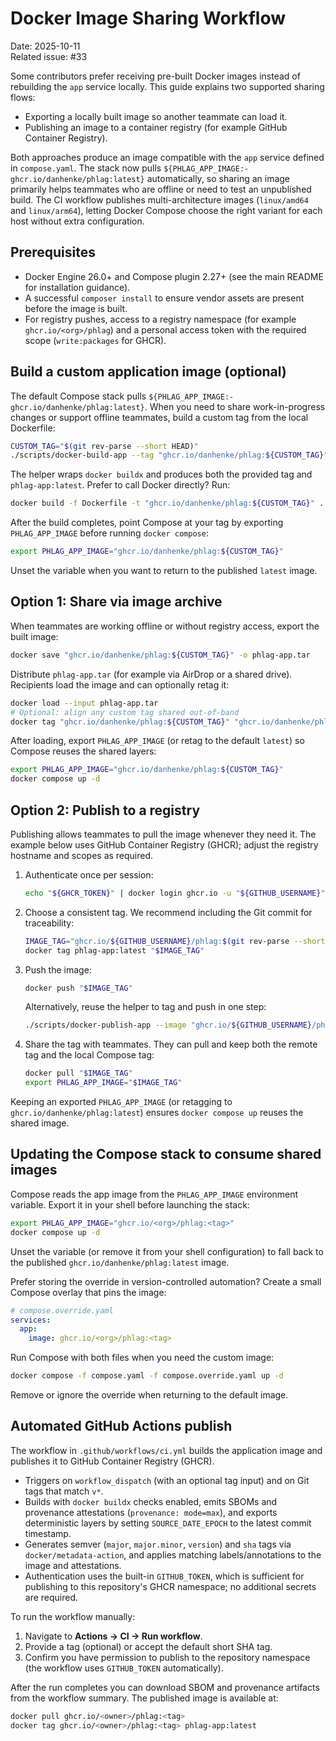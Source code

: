 # Docker Image Sharing Workflow

Date: 2025-10-11  
Related issue: #33

Some contributors prefer receiving pre-built Docker images instead of rebuilding the `app` service locally. This guide explains two supported sharing flows:

- Exporting a locally built image so another teammate can load it.
- Publishing an image to a container registry (for example GitHub Container Registry).

Both approaches produce an image compatible with the `app` service defined in `compose.yaml`. The stack now pulls `${PHLAG_APP_IMAGE:-ghcr.io/danhenke/phlag:latest}` automatically, so sharing an image primarily helps teammates who are offline or need to test an unpublished build. The CI workflow publishes multi-architecture images (`linux/amd64` and `linux/arm64`), letting Docker Compose choose the right variant for each host without extra configuration.

## Prerequisites

- Docker Engine 26.0+ and Compose plugin 2.27+ (see the main README for installation guidance).
- A successful `composer install` to ensure vendor assets are present before the image is built.
- For registry pushes, access to a registry namespace (for example `ghcr.io/<org>/phlag`) and a personal access token with the required scope (`write:packages` for GHCR).

## Build a custom application image (optional)

The default Compose stack pulls `${PHLAG_APP_IMAGE:-ghcr.io/danhenke/phlag:latest}`. When you need to share work-in-progress changes or support offline teammates, build a custom tag from the local Dockerfile:

```bash
CUSTOM_TAG="$(git rev-parse --short HEAD)"
./scripts/docker-build-app --tag "ghcr.io/danhenke/phlag:${CUSTOM_TAG}"
```

The helper wraps `docker buildx` and produces both the provided tag and `phlag-app:latest`. Prefer to call Docker directly? Run:

```bash
docker build -f Dockerfile -t "ghcr.io/danhenke/phlag:${CUSTOM_TAG}" .
```

After the build completes, point Compose at your tag by exporting `PHLAG_APP_IMAGE` before running `docker compose`:

```bash
export PHLAG_APP_IMAGE="ghcr.io/danhenke/phlag:${CUSTOM_TAG}"
```

Unset the variable when you want to return to the published `latest` image.

## Option 1: Share via image archive

When teammates are working offline or without registry access, export the built image:

```bash
docker save "ghcr.io/danhenke/phlag:${CUSTOM_TAG}" -o phlag-app.tar
```

Distribute `phlag-app.tar` (for example via AirDrop or a shared drive). Recipients load the image and can optionally retag it:

```bash
docker load --input phlag-app.tar
# Optional: align any custom tag shared out-of-band
docker tag "ghcr.io/danhenke/phlag:${CUSTOM_TAG}" "ghcr.io/danhenke/phlag:latest"
```

After loading, export `PHLAG_APP_IMAGE` (or retag to the default `latest`) so Compose reuses the shared layers:

```bash
export PHLAG_APP_IMAGE="ghcr.io/danhenke/phlag:${CUSTOM_TAG}"
docker compose up -d
```

## Option 2: Publish to a registry

Publishing allows teammates to pull the image whenever they need it. The example below uses GitHub Container Registry (GHCR); adjust the registry hostname and scopes as required.

1. Authenticate once per session:

    ```bash
    echo "${GHCR_TOKEN}" | docker login ghcr.io -u "${GITHUB_USERNAME}" --password-stdin
    ```

2. Choose a consistent tag. We recommend including the Git commit for traceability:

    ```bash
    IMAGE_TAG="ghcr.io/${GITHUB_USERNAME}/phlag:$(git rev-parse --short HEAD)"
    docker tag phlag-app:latest "$IMAGE_TAG"
    ```

3. Push the image:

    ```bash
    docker push "$IMAGE_TAG"
    ```

    Alternatively, reuse the helper to tag and push in one step:

    ```bash
    ./scripts/docker-publish-app --image "ghcr.io/${GITHUB_USERNAME}/phlag" --tag "$(git rev-parse --short HEAD)" --latest
    ```

4. Share the tag with teammates. They can pull and keep both the remote tag and the local Compose tag:

    ```bash
    docker pull "$IMAGE_TAG"
    export PHLAG_APP_IMAGE="$IMAGE_TAG"
    ```

Keeping an exported `PHLAG_APP_IMAGE` (or retagging to `ghcr.io/danhenke/phlag:latest`) ensures `docker compose up` reuses the shared image.

## Updating the Compose stack to consume shared images

Compose reads the app image from the `PHLAG_APP_IMAGE` environment variable. Export it in your shell before launching the stack:

```bash
export PHLAG_APP_IMAGE="ghcr.io/<org>/phlag:<tag>"
docker compose up -d
```

Unset the variable (or remove it from your shell configuration) to fall back to the published `ghcr.io/danhenke/phlag:latest` image.

Prefer storing the override in version-controlled automation? Create a small Compose overlay that pins the image:

```yaml
# compose.override.yaml
services:
  app:
    image: ghcr.io/<org>/phlag:<tag>
```

Run Compose with both files when you need the custom image:

```bash
docker compose -f compose.yaml -f compose.override.yaml up -d
```

Remove or ignore the override when returning to the default image.

## Automated GitHub Actions publish

The workflow in `.github/workflows/ci.yml` builds the application image and publishes it to GitHub Container Registry (GHCR).

- Triggers on `workflow_dispatch` (with an optional tag input) and on Git tags that match `v*`.
- Builds with `docker buildx` checks enabled, emits SBOMs and provenance attestations (`provenance: mode=max`), and exports deterministic layers by setting `SOURCE_DATE_EPOCH` to the latest commit timestamp.
- Generates semver (`major`, `major.minor`, `version`) and `sha` tags via `docker/metadata-action`, and applies matching labels/annotations to the image and attestations.
- Authentication uses the built-in `GITHUB_TOKEN`, which is sufficient for publishing to this repository's GHCR namespace; no additional secrets are required.

To run the workflow manually:

1. Navigate to **Actions → CI → Run workflow**.
2. Provide a tag (optional) or accept the default short SHA tag.
3. Confirm you have permission to publish to the repository namespace (the workflow uses `GITHUB_TOKEN` automatically).

After the run completes you can download SBOM and provenance artifacts from the workflow summary. The published image is available at:

```bash
docker pull ghcr.io/<owner>/phlag:<tag>
docker tag ghcr.io/<owner>/phlag:<tag> phlag-app:latest
```
